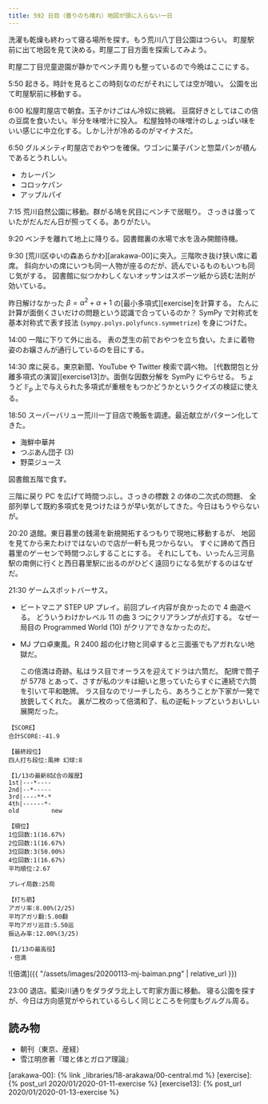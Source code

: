 ```yaml
---
title: 592 日目（曇りのち晴れ）地図が頭に入らない一日
---
```


洗濯も乾燥も終わって寝る場所を探す。もう荒川八丁目公園はつらい。
町屋駅前に出て地図を見て決める。町屋二丁目方面を探索してみよう。

町屋二丁目児童遊園が静かでベンチ周りも整っているので今晩はここにする。

5:50 起きる。時計を見るとこの時刻なのだがそれにしては空が暗い。
公園を出て町屋駅前に移動する。

6:00 松屋町屋店で朝食。玉子かけごはん冷奴に挑戦。
豆腐好きとしてはこの倍の豆腐を食いたい。半分を味噌汁に投入。
松屋独特の味噌汁のしょっぱい味をいい感じに中立化する。しかし汁が冷めるのがマイナスだ。

6:50 グルメシティ町屋店でおやつを確保。ワゴンに菓子パンと惣菜パンが積んであるとうれしい。

* カレーパン
* コロッケパン
* アップルパイ

7:15 荒川自然公園に移動。群がる鳩を尻目にベンチで居眠り。
さっきは曇っていたがだんだん日が照ってくる。ありがたい。

9:20 ベンチを離れて地上に降りる。図書館裏の水場で水を汲み開館待機。

9:30 [荒川区ゆいの森あらかわ][arakawa-00]に突入。三階吹き抜け狭い席に着席。
斜向かいの席にいつも同一人物が座るのだが、読んでいるものもいつも同じ気がする。
図書館に似つかわしくないオッサンはスポーツ紙から読む法則が効いている。

昨日解けなかった $\beta = \alpha^2 + \alpha + 1$ の[最小多項式][exercise]を計算する。
たんに計算が面倒くさいだけの問題という認識で合っているのか？
SymPy で対称式を基本対称式で表す技法 (`sympy.polys.polyfuncs.symmetrize`) を身につけた。

14:00 一階に下りて外に出る。
表の芝生の前でおやつを立ち食い。たまに着物姿のお嬢さんが通行しているのを目にする。

14:30 席に戻る。東京新聞、YouTube や Twitter 検索で調べ物。
[代数閉包と分離多項式の演習][exercise13]か。面倒な因数分解を SymPy にやらせる。
ちょうど $\mathbb F_p$ 上で与えられた多項式が重根をもつかどうかというクイズの検証に使える。

18:50 スーパーバリュー荒川一丁目店で晩飯を調達。最近献立がパターン化してきた。

* 海鮮中華丼
* つぶあん団子 (3)
* 野菜ジュース

図書館五階で食す。

三階に戻り PC を広げて時間つぶし。さっきの標数 2 の体の二次式の問題、
全部列挙して既約多項式を見つけたほうが早い気がしてきた。今日はもうやらないが。

20:20 退館。東日暮里の銭湯を新規開拓するつもりで現地に移動するが、
地図を見てから来たわけではないので店が一軒も見つからない。
すぐに諦めて西日暮里のゲーセンで時間つぶしすることにする。
それにしても、いったん三河島駅の南側に行くと西日暮里駅に出るのがひどく遠回りになる気がするのはなぜだ。

21:30 ゲームスポットバーサス。

* ビートマニア STEP UP プレイ。前回プレイ内容が良かったので 4 曲遊べる。
  どういうわけかレベル 11 の曲 3 つにクリアランプが点灯する。
  なぜ一局目の Programmed World (10) がクリアできなかったのだ。
* MJ プロ卓東風。R 2400 超の化け物と同卓すると三面張でもアガれない地獄だ。

  この倍満は奇跡。私はラス目でオーラスを迎えてドラは六筒だ。
  配牌で筒子が 5778 とあって、さすが私のツキは細いと思っていたらすぐに連続で六筒を引いて平和聴牌。
  ラス目なのでリーチしたら、あろうことか下家が一発で放銃してくれた。
  裏が二枚のって倍満和了、私の逆転トップというおいしい展開だった。

```text
【SCORE】
合計SCORE:-41.9

【最終段位】
四人打ち段位:風神 幻球:8

【1/13の最新8試合の履歴】
1st|---*----
2nd|--*-----
3rd|----**-*
4th|------*-
old         new

【順位】
1位回数:1(16.67%)
2位回数:1(16.67%)
3位回数:3(50.00%)
4位回数:1(16.67%)
平均順位:2.67

プレイ局数:25局

【打ち筋】
アガリ率:8.00%(2/25)
平均アガリ翻:5.00翻
平均アガリ巡目:5.50巡
振込み率:12.00%(3/25)

【1/13の最高役】
・倍満
```

![倍満]({{ "/assets/images/20200113-mj-baiman.png" | relative_url }})

23:00 退店。藍染川通りをダラダラ北上して町家方面に移動。
寝る公園を探すが、今日は方向感覚がやられているらしく同じところを何度もグルグル周る。

## 読み物

* 朝刊（東京、産経）
* 雪江明彦著『環と体とガロア理論』

[arakawa-00]: {% link _libraries/18-arakawa/00-central.md %}
[exercise]: {% post_url 2020/01/2020-01-11-exercise %}
[exercise13]: {% post_url 2020/01/2020-01-13-exercise %}
